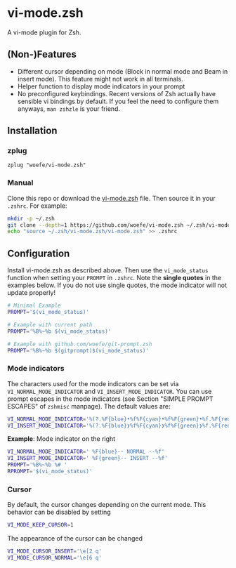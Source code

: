 # vi-mode.zsh
A vi-mode plugin for Zsh.

## (Non-)Features
- Different cursor depending on mode (Block in normal mode and Beam in insert mode).
    This feature might not work in all terminals.
- Helper function to display mode indicators in your prompt
- No preconfigured keybindings.
    Recent versions of Zsh actually have sensible vi bindings by default.
    If you feel the need to configure them anyways, `man zshzle` is your friend.

## Installation
### zplug
```
zplug "woefe/vi-mode.zsh"
```

### Manual
Clone this repo or download the [vi-mode.zsh](./vi-mode.zsh) file.
Then source it in your `.zshrc`. For example:

```zsh
mkdir -p ~/.zsh
git clone --depth=1 https://github.com/woefe/vi-mode.zsh ~/.zsh/vi-mode.zsh
echo "source ~/.zsh/vi-mode.zsh/vi-mode.zsh" >> .zshrc
```

## Configuration
Install vi-mode.zsh as described above.
Then use the `vi_mode_status` function when setting your `PROMPT` in `.zshrc`.
Note the **single quotes** in the examples below.
If you do not use single quotes, the mode indicator will not update properly!

```zsh
# Minimal Example
PROMPT='$(vi_mode_status)'

# Example with current path
PROMPT='%B%~%b $(vi_mode_status)'

# Example with github.com/woefe/git-prompt.zsh
PROMPT='%B%~%b $(gitprompt)$(vi_mode_status)'
```

### Mode indicators
The characters used for the mode indicators can be set via `VI_NORMAL_MODE_INDICATOR` and `VI_INSERT_MODE_INDICATOR`.
You can use prompt escapes in the mode indicators (see Section "SIMPLE PROMPT ESCAPES" of `zshmisc` manpage).
The default values are:

```zsh
VI_NORMAL_MODE_INDICATOR='%(?.%F{blue}•%f%F{cyan}•%f%F{green}•%f.%F{red}•••%f) '
VI_INSERT_MODE_INDICATOR='%(?.%F{blue}❯%f%F{cyan}❯%f%F{green}❯%f.%F{red}❯❯❯%f) '
```

**Example**: Mode indicator on the right
```zsh
VI_NORMAL_MODE_INDICATOR=' %F{blue}-- NORMAL --%f'
VI_INSERT_MODE_INDICATOR=' %F{green}-- INSERT --%f'
PROMPT='%B%~%b %# '
RPROMPT='$(vi_mode_status)'
```

### Cursor
By default, the cursor changes depending on the current mode.
This behavior can be disabled by setting
```zsh
VI_MODE_KEEP_CURSOR=1
```
The appearance of the cursor can be changed
```zsh
VI_MODE_CURSOR_INSERT='\e[2 q'
VI_MODE_CURSOR_NORMAL='\e[6 q'
```
